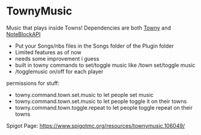 # TownyMusic
Music that plays inside Towns!
Dependencies are both [Towny](https://github.com/TownyAdvanced/Towny) and [NoteBlockAPI](https://www.spigotmc.org/resources/noteblockapi.19287/)
- Put your Songs/nbs files in the Songs folder of the Plugin folder
- Limited features as of now
- needs some improvement i guess
- built in towny commands to set/toggle music like /town set/toggle music
- /togglemusic on/off for each player

permissions for stuff:
- towny.command.town.set.music to let people set music
- towny.command.town.set.music to let people toggle it on their towns
- towny.command.town.toggle.repeat to let people toggle repeat on their towns

Spigot Page:
https://www.spigotmc.org/resources/townymusic.106049/
